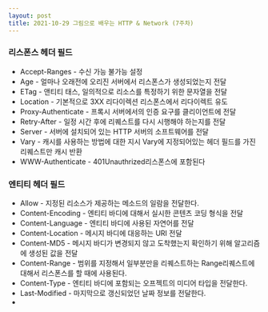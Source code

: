 ```yaml
---
layout: post
title: 2021-10-29 그림으로 배우는 HTTP & Network (7주차)
---
```


### 리스폰스 헤더 필드

- Accept-Ranges - 수신 가능 불가능 설정
- Age - 얼마나 오래전에 오리진 서버에서 리스폰스가 생성되었는지 전달
- ETag - 앤티티 태스, 일의적으로 리소스를 특정하기 위한 문자열을 전달
- Location - 기본적으로 3XX 리다이렉션 리스폰스에서 리다이렉트 유도
- Proxy-Authenticate - 프록시 서버에서의 인증 요구를 클리이언트에 전달
- Retry-After - 일정 시간 후에 리퀘스트를 다시 시행해야 하는지를 전달
- Server - 서버에 설치되어 있는 HTTP 서버의 소프트웨어를 전달
- Vary - 캐시를 사용하는 방법에 대한 지시 Vary에 지정되어있는 헤더 필드를 가진 리퀘스트만 캐시 반환
- WWW-Authenticate - 401Unauthrized리스폰스에 포함된다

### 엔티티 헤더 필드

- Allow - 지정된 리소스가 제공하는 메소드의 일람을 전달한다.
- Content-Encoding - 엔티티 바디에 대해서 실시한 콘텐츠 코딩 형식을 전달
- Content-Language - 엔티티 바디에 사용된 자연어를 전달
- Content-Location - 메시지 바디에 대응하는 URI 전달
- Content-MD5 - 메시지 바디가 변경되지 않고 도착했는지 확인하기 위해 알고리즘에 생성된 값을 전달
- Content-Range - 범위를 지정해서 일부분만을 리퀘스트하는 Range리퀘스트에 대해서 리스폰스를 할 때에 사용된다.
- Content-Type - 엔티티 바디에 포함되는 오프젝트의 미디어 타입을 전달한다.
- Last-Modified - 마지막으로 갱신되었던 날짜 정보를 전달한다.
-